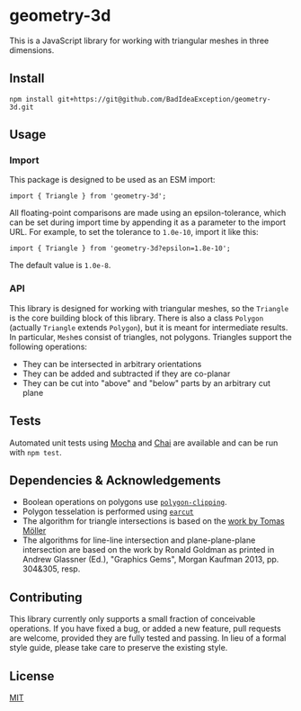 # geometry-3d

This is a JavaScript library for working with triangular meshes in three dimensions. 

## Install

```
npm install git+https://git@github.com/BadIdeaException/geometry-3d.git
```

## Usage

### Import

This package is designed to be used as an ESM import:

```
import { Triangle } from 'geometry-3d';
```

All floating-point comparisons are made using an epsilon-tolerance, which can be set during import time by appending it as a parameter to the import URL. For example, to set the tolerance to `1.0e-10`, import it like this:
```
import { Triangle } from 'geometry-3d?epsilon=1.8e-10';
```
The default value is `1.0e-8`.

### API

This library is designed for working with triangular meshes, so the `Triangle` is the core building block of this library. There is also a class `Polygon` (actually `Triangle` extends `Polygon`), but it is meant for intermediate results. In particular, `Mesh`es consist of triangles, not polygons. Triangles support the following operations:

- They can be intersected in arbitrary orientations
- They can be added and subtracted if they are co-planar
- They can be cut into "above" and "below" parts by an arbitrary cut plane

## Tests

Automated unit tests using [Mocha](https://mochajs.org/) and [Chai](https://www.chaijs.com/) are available and can be run with `npm test`. 

## Dependencies & Acknowledgements

- Boolean operations on polygons use [`polygon-clipping`](https://github.com/mfogel/polygon-clipping).
- Polygon tesselation is performed using [`earcut`](https://github.com/mapbox/earcut)
- The algorithm for triangle intersections is based on the [work by Tomas Möller](https://dl.acm.org/doi/10.1080/10867651.1997.10487468)
- The algorithms for line-line intersection and plane-plane-plane intersection are based on the work by Ronald Goldman as printed in Andrew Glassner (Ed.), "Graphics Gems", Morgan Kaufman 2013, pp. 304&305, resp. 

## Contributing

This library currently only supports a small fraction of conceivable operations. If you have fixed a bug, or added a new feature, pull requests are welcome, provided they are fully tested and passing. In lieu of a formal style guide, please take care to preserve the existing style. 

## License

[MIT](https://github.com/BadIdeaException/geometry-3d/blob/master/LICENSE)
